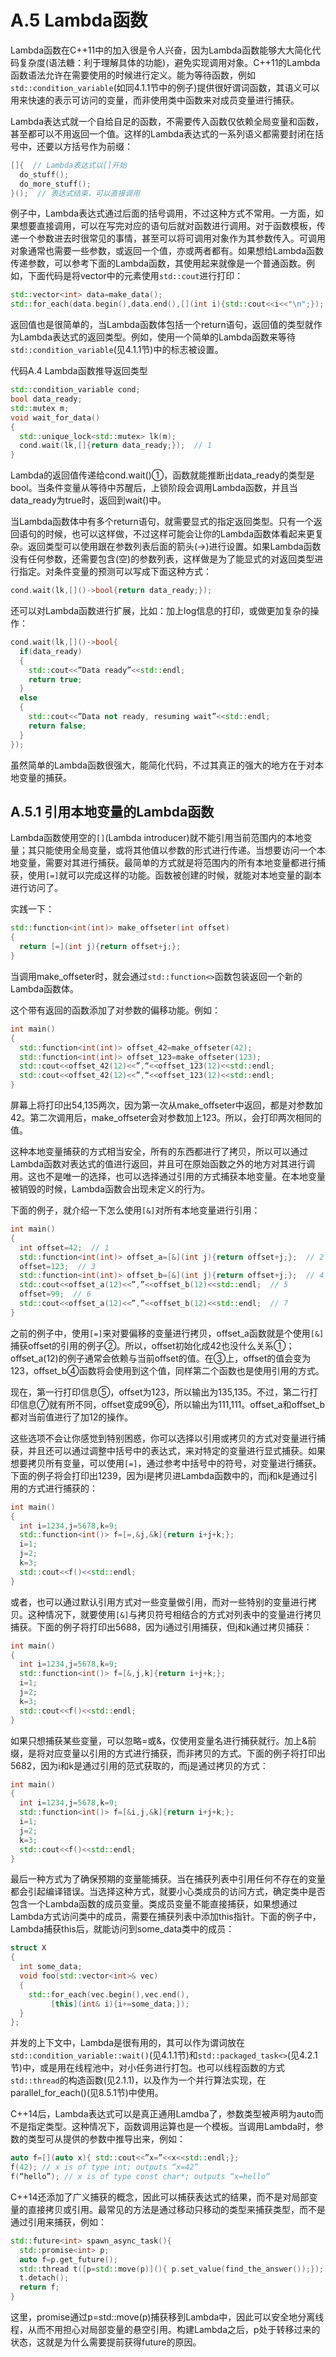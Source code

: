 # A.5 Lambda函数

Lambda函数在C++11中的加入很是令人兴奋，因为Lambda函数能够大大简化代码复杂度(语法糖：利于理解具体的功能)，避免实现调用对象。C++11的Lambda函数语法允许在需要使用的时候进行定义。能为等待函数，例如`std::condition_variable`(如同4.1.1节中的例子)提供很好谓词函数，其语义可以用来快速的表示可访问的变量，而非使用类中函数来对成员变量进行捕获。

Lambda表达式就一个自给自足的函数，不需要传入函数仅依赖全局变量和函数，甚至都可以不用返回一个值。这样的Lambda表达式的一系列语义都需要封闭在括号中，还要以方括号作为前缀：

```c++
[]{  // Lambda表达式以[]开始
  do_stuff();
  do_more_stuff();
}();  // 表达式结束，可以直接调用
```

例子中，Lambda表达式通过后面的括号调用，不过这种方式不常用。一方面，如果想要直接调用，可以在写完对应的语句后就对函数进行调用。对于函数模板，传递一个参数进去时很常见的事情，甚至可以将可调用对象作为其参数传入。可调用对象通常也需要一些参数，或返回一个值，亦或两者都有。如果想给Lambda函数传递参数，可以参考下面的Lambda函数，其使用起来就像是一个普通函数。例如，下面代码是将vector中的元素使用`std::cout`进行打印：

```c++
std::vector<int> data=make_data();
std::for_each(data.begin(),data.end(),[](int i){std::cout<<i<<"\n";});
```

返回值也是很简单的，当Lambda函数体包括一个return语句，返回值的类型就作为Lambda表达式的返回类型。例如，使用一个简单的Lambda函数来等待`std::condition_variable`(见4.1.1节)中的标志被设置。

代码A.4 Lambda函数推导返回类型

```c++
std::condition_variable cond;
bool data_ready;
std::mutex m;
void wait_for_data()
{
  std::unique_lock<std::mutex> lk(m);
  cond.wait(lk,[]{return data_ready;});  // 1
}
```

Lambda的返回值传递给cond.wait()①，函数就能推断出data_ready的类型是bool。当条件变量从等待中苏醒后，上锁阶段会调用Lambda函数，并且当data_ready为true时，返回到wait()中。

当Lambda函数体中有多个return语句，就需要显式的指定返回类型。只有一个返回语句的时候，也可以这样做，不过这样可能会让你的Lambda函数体看起来更复杂。返回类型可以使用跟在参数列表后面的箭头(->)进行设置。如果Lambda函数没有任何参数，还需要包含(空)的参数列表，这样做是为了能显式的对返回类型进行指定。对条件变量的预测可以写成下面这种方式：

```c++
cond.wait(lk,[]()->bool{return data_ready;});
```

还可以对Lambda函数进行扩展，比如：加上log信息的打印，或做更加复杂的操作：

```c++
cond.wait(lk,[]()->bool{
  if(data_ready)
  {
    std::cout<<”Data ready”<<std::endl;
    return true;
  }
  else
  {
    std::cout<<”Data not ready, resuming wait”<<std::endl;
    return false;
  }
});
```

虽然简单的Lambda函数很强大，能简化代码，不过其真正的强大的地方在于对本地变量的捕获。

## A.5.1 引用本地变量的Lambda函数

Lambda函数使用空的`[]`(Lambda introducer)就不能引用当前范围内的本地变量；其只能使用全局变量，或将其他值以参数的形式进行传递。当想要访问一个本地变量，需要对其进行捕获。最简单的方式就是将范围内的所有本地变量都进行捕获，使用`[=]`就可以完成这样的功能。函数被创建的时候，就能对本地变量的副本进行访问了。

实践一下：

```c++
std::function<int(int)> make_offseter(int offset)
{
  return [=](int j){return offset+j;};
}
```

当调用make_offseter时，就会通过`std::function<>`函数包装返回一个新的Lambda函数体。

这个带有返回的函数添加了对参数的偏移功能。例如：

```c++
int main()
{
  std::function<int(int)> offset_42=make_offseter(42);
  std::function<int(int)> offset_123=make_offseter(123);
  std::cout<<offset_42(12)<<”,“<<offset_123(12)<<std::endl;
  std::cout<<offset_42(12)<<”,“<<offset_123(12)<<std::endl;
}
```

屏幕上将打印出54,135两次，因为第一次从make_offseter中返回，都是对参数加42。第二次调用后，make_offseter会对参数加上123。所以，会打印两次相同的值。

这种本地变量捕获的方式相当安全，所有的东西都进行了拷贝，所以可以通过Lambda函数对表达式的值进行返回，并且可在原始函数之外的地方对其进行调用。这也不是唯一的选择，也可以选择通过引用的方式捕获本地变量。在本地变量被销毁的时候，Lambda函数会出现未定义的行为。

下面的例子，就介绍一下怎么使用`[&]`对所有本地变量进行引用：

```c++
int main()
{
  int offset=42;  // 1
  std::function<int(int)> offset_a=[&](int j){return offset+j;};  // 2
  offset=123;  // 3
  std::function<int(int)> offset_b=[&](int j){return offset+j;};  // 4
  std::cout<<offset_a(12)<<”,”<<offset_b(12)<<std::endl;  // 5
  offset=99;  // 6
  std::cout<<offset_a(12)<<”,”<<offset_b(12)<<std::endl;  // 7
}
```

之前的例子中，使用`[=]`来对要偏移的变量进行拷贝，offset_a函数就是个使用`[&]`捕获offset的引用的例子②。所以，offset初始化成42也没什么关系①；offset_a(12)的例子通常会依赖与当前offset的值。在③上，offset的值会变为123，offset_b④函数将会使用到这个值，同样第二个函数也是使用引用的方式。

现在，第一行打印信息⑤，offset为123，所以输出为135,135。不过，第二行打印信息⑦就有所不同，offset变成99⑥，所以输出为111,111。offset_a和offset_b都对当前值进行了加12的操作。

这些选项不会让你感觉到特别困惑，你可以选择以引用或拷贝的方式对变量进行捕获，并且还可以通过调整中括号中的表达式，来对特定的变量进行显式捕获。如果想要拷贝所有变量，可以使用`[=]`，通过参考中括号中的符号，对变量进行捕获。下面的例子将会打印出1239，因为i是拷贝进Lambda函数中的，而j和k是通过引用的方式进行捕获的：

```c++
int main()
{
  int i=1234,j=5678,k=9;
  std::function<int()> f=[=,&j,&k]{return i+j+k;};
  i=1;
  j=2;
  k=3;
  std::cout<<f()<<std::endl;
}
```

或者，也可以通过默认引用方式对一些变量做引用，而对一些特别的变量进行拷贝。这种情况下，就要使用`[&]`与拷贝符号相结合的方式对列表中的变量进行拷贝捕获。下面的例子将打印出5688，因为i通过引用捕获，但j和k通过拷贝捕获：

```c++
int main()
{
  int i=1234,j=5678,k=9;
  std::function<int()> f=[&,j,k]{return i+j+k;};
  i=1;
  j=2;
  k=3;
  std::cout<<f()<<std::endl;
}
```

如果只想捕获某些变量，可以忽略=或&，仅使用变量名进行捕获就行。加上&前缀，是将对应变量以引用的方式进行捕获，而非拷贝的方式。下面的例子将打印出5682，因为i和k是通过引用的范式获取的，而j是通过拷贝的方式：

```c++
int main()
{
  int i=1234,j=5678,k=9;
  std::function<int()> f=[&i,j,&k]{return i+j+k;};
  i=1;
  j=2;
  k=3;
  std::cout<<f()<<std::endl;
}
```

最后一种方式为了确保预期的变量能捕获。当在捕获列表中引用任何不存在的变量都会引起编译错误。当选择这种方式，就要小心类成员的访问方式，确定类中是否包含一个Lambda函数的成员变量。类成员变量不能直接捕获，如果想通过Lambda方式访问类中的成员，需要在捕获列表中添加this指针。下面的例子中，Lambda捕获this后，就能访问到some_data类中的成员：

```c++
struct X
{
  int some_data;
  void foo(std::vector<int>& vec)
  {
    std::for_each(vec.begin(),vec.end(),
         [this](int& i){i+=some_data;});
  }
};
```

并发的上下文中，Lambda是很有用的，其可以作为谓词放在`std::condition_variable::wait()`(见4.1.1节)和`std::packaged_task<>`(见4.2.1节)中，或是用在线程池中，对小任务进行打包。也可以线程函数的方式`std::thread`的构造函数(见2.1.1)，以及作为一个并行算法实现，在parallel_for_each()(见8.5.1节)中使用。

C++14后，Lambda表达式可以是真正通用Lamdba了，参数类型被声明为auto而不是指定类型。这种情况下，函数调用运算也是一个模板。当调用Lambda时，参数的类型可从提供的参数中推导出来，例如：

```c++
auto f=[](auto x){ std::cout<<”x=”<<x<<std::endl;};
f(42); // x is of type int; outputs “x=42”
f(“hello”); // x is of type const char*; outputs “x=hello”
```

C++14还添加了广义捕获的概念，因此可以捕获表达式的结果，而不是对局部变量的直接拷贝或引用。最常见的方法是通过移动只移动的类型来捕获类型，而不是通过引用来捕获，例如：

```c++
std::future<int> spawn_async_task(){
  std::promise<int> p;
  auto f=p.get_future();
  std::thread t([p=std::move(p)](){ p.set_value(find_the_answer());});
  t.detach();
  return f;
}
```

这里，promise通过p=std::move(p)捕获移到Lambda中，因此可以安全地分离线程，从而不用担心对局部变量的悬空引用。构建Lambda之后，p处于转移过来的状态，这就是为什么需要提前获得future的原因。
